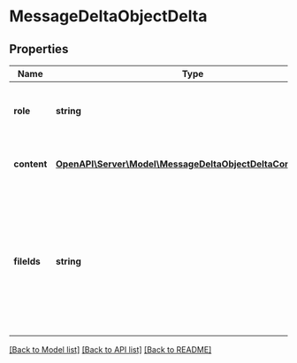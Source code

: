 # MessageDeltaObjectDelta

## Properties
Name | Type | Description | Notes
------------ | ------------- | ------------- | -------------
**role** | **string** | The entity that produced the message. One of &#x60;user&#x60; or &#x60;assistant&#x60;. | [optional] 
**content** | [**OpenAPI\Server\Model\MessageDeltaObjectDeltaContentInner**](MessageDeltaObjectDeltaContentInner.md) | The content of the message in array of text and/or images. | [optional] 
**fileIds** | **string** | A list of [file](/docs/api-reference/files) IDs that the assistant should use. Useful for tools like retrieval and code_interpreter that can access files. A maximum of 10 files can be attached to a message. | [optional] 

[[Back to Model list]](../README.md#documentation-for-models) [[Back to API list]](../README.md#documentation-for-api-endpoints) [[Back to README]](../README.md)


